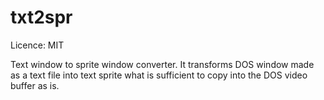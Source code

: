 txt2spr
======
Licence: MIT

Text window to sprite window converter. It transforms DOS window made as a text file into text sprite what is sufficient to copy into the DOS video buffer as is.

